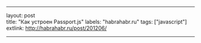 ---

layout: post  
title: "Как устроен Passport.js"
labels: "habrahabr.ru"
tags: ["javascript"]
extlink: http://habrahabr.ru/post/201206/

---